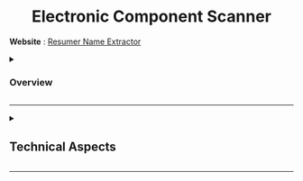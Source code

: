 <h1 align="center" >Electronic Component Scanner</h1>

**Website** : [Resumer Name Extractor](https://resumer-name-extractor.herokuapp.com/)

<details>
<summary > 
<h3>Overview</h3> </summary>
<h4>It was a website that extract candidates name and make a excel file of candidates names and their file name. Than the excel file can be downloaded in the local computer. <h4>

#### Web view:
![]()
</details>

----------------------------

<details>
<summary > <h2>Technical Aspects</h2></summary>
- Extract the text frm pdf page.
- Extract the proper name of the person from the text

<h3> Technology Used </h3>
[Generic badge](https://img.shields.io/badge/Python-3.7-blue.svg)](https://shields.io/) [Generic badge](https://img.shields.io/badge/Flask-1.1.1-blue.svg)](https://shields.io/) [Generic badge](https://img.shields.io/badge/Docker-20.10.12-blue.svg)](https://shields.io/) [Generic badge](https://img.shields.io/badge/Heroku-7.59.1-blue.svg)](https://shields.io/)

</details>
 
----------------------------
